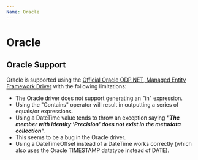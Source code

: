 ```yaml
---
Name: Oracle
---
```


# Oracle

## Oracle Support

Oracle is supported using the [Official Oracle ODP.NET, Managed Entity Framework Driver](https://www.nuget.org/packages/Oracle.ManagedDataAccess.EntityFramework) with the following limitations:

 - The Oracle driver does not support generating an "in" expression. 
 - Using the "Contains" operator will result in outputting a series of equals/or expressions.
 - Using a DateTime value tends to throw an exception saying ***"The member with identity 'Precision' does not exist in the metadata collection"***.
 - This seems to be a bug in the Oracle driver. 
 - Using a DateTimeOffset instead of a DateTime works correctly (which also uses the Oracle TIMESTAMP datatype instead of DATE).
